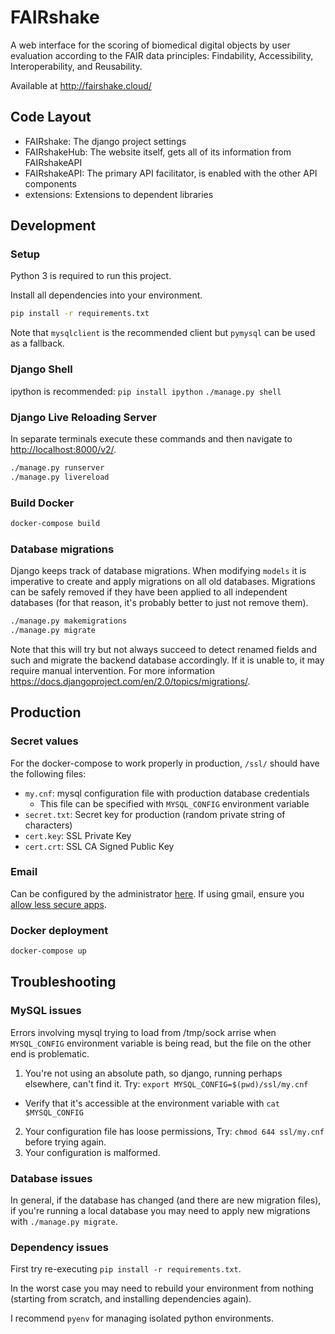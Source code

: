 # FAIRshake

A web interface for the scoring of biomedical digital objects by user evaluation according to the FAIR data principles: Findability, Accessibility, Interoperability, and Reusability.

Available at http://fairshake.cloud/

## Code Layout
- FAIRshake: The django project settings
- FAIRshakeHub: The website itself, gets all of its information from FAIRshakeAPI
- FAIRshakeAPI: The primary API facilitator, is enabled with the other API components
- extensions: Extensions to dependent libraries

## Development

### Setup
Python 3 is required to run this project.

Install all dependencies into your environment.
```bash
pip install -r requirements.txt
```

Note that `mysqlclient` is the recommended client but `pymysql` can be used as a fallback.

### Django Shell
ipython is recommended: `pip install ipython`
`./manage.py shell`

### Django Live Reloading Server
In separate terminals execute these commands and then navigate to <http://localhost:8000/v2/>.
```bash
./manage.py runserver
./manage.py livereload
```

### Build Docker
```bash
docker-compose build
```

### Database migrations
Django keeps track of database migrations. When modifying `models` it is imperative to create and apply migrations on all old databases. Migrations can be safely removed if they have been applied to all independent databases (for that reason, it's probably better to just not remove them).
```bash
./manage.py makemigrations
./manage.py migrate
```

Note that this will try but not always succeed to detect renamed fields and such and migrate the backend database accordingly. If it is unable to, it may require manual intervention. For more information https://docs.djangoproject.com/en/2.0/topics/migrations/.

## Production
### Secret values
For the docker-compose to work properly in production, `/ssl/` should have the following files:
- `my.cnf`: mysql configuration file with production database credentials
  - This file can be specified with `MYSQL_CONFIG` environment variable
- `secret.txt`: Secret key for production (random private string of characters)
- `cert.key`: SSL Private Key
- `cert.crt`: SSL CA Signed Public Key

### Email
Can be configured by the administrator [here](http://localhost:8000/v2/admin/des/dynamicemailconfiguration/). If using gmail, ensure you [allow less secure apps](https://myaccount.google.com/lesssecureapps).

### Docker deployment
```bash
docker-compose up
```

## Troubleshooting

### MySQL issues
Errors involving mysql trying to load from /tmp/sock arrise when `MYSQL_CONFIG` environment variable is being read, but the file on the other end is problematic.
1. You're not using an absolute path, so django, running perhaps elsewhere, can't find it. Try: `export MYSQL_CONFIG=$(pwd)/ssl/my.cnf`
  - Verify that it's accessible at the environment variable with `cat $MYSQL_CONFIG`
2. Your configuration file has loose permissions, Try: `chmod 644 ssl/my.cnf` before trying again.
3. Your configuration is malformed.

### Database issues
In general, if the database has changed (and there are new migration files), if you're running a local database you may need to apply new migrations with `./manage.py migrate`.

### Dependency issues
First try re-executing `pip install -r requirements.txt`.

In the worst case you may need to rebuild your environment from nothing (starting from scratch, and installing dependencies again).

I recommend `pyenv` for managing isolated python environments.
